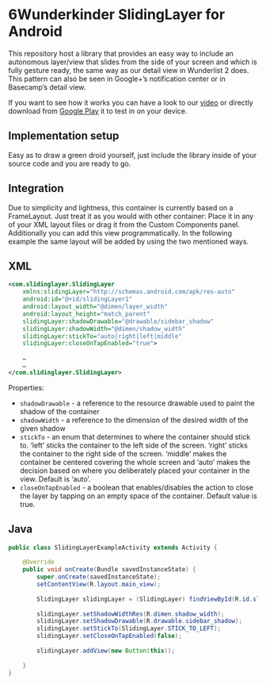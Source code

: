 6Wunderkinder SlidingLayer for Android
=============================
This repository host a library that provides an easy way to include an autonomous layer/view that slides from the side of your screen and which is fully gesture ready, the same way as our detail view in Wunderlist 2 does.
This pattern can also be seen in Google+’s notification center or in Basecamp’s detail view.

If you want to see how it works you can have a look to our [video](http://www.youtube.com/watch?v=162oD0XPM40) or directly download from [Google Play](https://play.google.com/store/apps/details?id=com.slidinglayersample) it to test in on your device.


Implementation setup
------------------------------
Easy as to draw a green droid yourself, just include the library inside of your source code and you are ready to go.


Integration
---------------
Due to simplicity and lightness, this container is currently based on a FrameLayout. Just treat it as you would with other container: Place it in any of your XML layout files or drag it from the Custom Components panel. Additionally you can add this view programmatically.
In the following example the same layout will be added by using the two mentioned ways.


XML
-----
```xml
<com.slidinglayer.SlidingLayer
    xmlns:slidingLayer="http://schemas.android.com/apk/res-auto"
    android:id="@+id/slidingLayer1"
    android:layout_width="@dimen/layer_width"
    android:layout_height="match_parent"
    slidingLayer:shadowDrawable="@drawable/sidebar_shadow"
    slidingLayer:shadowWidth="@dimen/shadow_width"
    slidingLayer:stickTo="auto|right|left|middle"
    slidingLayer:closeOnTapEnabled="true">

    …
    …
</com.slidinglayer.SlidingLayer>
```

Properties:
* `shadowDrawable` - a reference to the resource drawable used to paint the shadow of the container
* `shadowWidth` - a reference to the dimension of the desired width of the given shadow
* `stickTo` - an enum that determines to where the container should stick to. ‘left’ sticks the container to the left side of the screen. ‘right’ sticks the container to the right side of the screen. ‘middle’ makes the container be centered covering the whole screen and ‘auto’ makes the decision based on where you deliberately placed your container in the view. Default is ‘auto’.
* `closeOnTapEnabled` - a boolean that enables/disables the action to close the layer by tapping on an empty space of the container. Default value is true.


Java
-----
```java
public class SlidingLayerExampleActivity extends Activity {
  
    @Override
    public void onCreate(Bundle savedInstanceState) {
        super.onCreate(savedInstanceState);
  		setContentView(R.layout.main_view);
  
  		SlidingLayer slidingLayer = (SlidingLayer) findViewById(R.id.slidingLayer1);
      
        slidingLayer.setShadowWidthRes(R.dimen.shadow_width);
        slidingLayer.setShadowDrawable(R.drawable.sidebar_shadow);
        slidingLayer.setStickTo(SlidingLayer.STICK_TO_LEFT);
        slidingLayer.setCloseOnTapEnabled(false);
  		
        slidingLayer.addView(new Button(this));
  
    }
}
```
